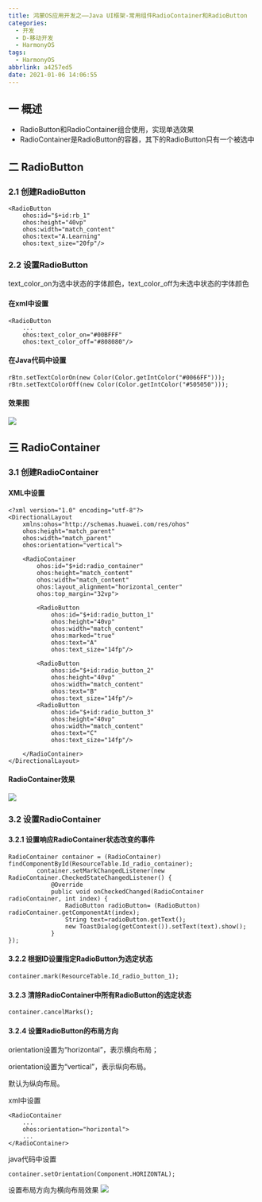 ```yaml
---
title: 鸿蒙OS应用开发之——Java UI框架-常用组件RadioContainer和RadioButton
categories:
  - 开发
  - D-移动开发
  - HarmonyOS
tags:
  - HarmonyOS
abbrlink: a4257ed5
date: 2021-01-06 14:06:55
---
```

## 一 概述

* RadioButton和RadioContainer组合使用，实现单选效果
* RadioContainer是RadioButton的容器，其下的RadioButton只有一个被选中

<!--more-->

## 二 RadioButton

### 2.1 创建RadioButton

```
<RadioButton
    ohos:id="$+id:rb_1"
    ohos:height="40vp"
    ohos:width="match_content"
    ohos:text="A.Learning"
    ohos:text_size="20fp"/>
```

### 2.2 设置RadioButton

text_color_on为选中状态的字体颜色，text_color_off为未选中状态的字体颜色

#### 在xml中设置

```
<RadioButton
    ...
    ohos:text_color_on="#00BFFF"
    ohos:text_color_off="#808080"/>
```

#### 在Java代码中设置

```
rBtn.setTextColorOn(new Color(Color.getIntColor("#0066FF")));
rBtn.setTextColorOff(new Color(Color.getIntColor("#505050")));
```

#### 效果图

![][1]

## 三 RadioContainer

### 3.1 创建RadioContainer

#### XML中设置

```
<?xml version="1.0" encoding="utf-8"?>
<DirectionalLayout
    xmlns:ohos="http://schemas.huawei.com/res/ohos"
    ohos:height="match_parent"
    ohos:width="match_parent"
    ohos:orientation="vertical">

    <RadioContainer
        ohos:id="$+id:radio_container"
        ohos:height="match_content"
        ohos:width="match_content"
        ohos:layout_alignment="horizontal_center"
        ohos:top_margin="32vp">

        <RadioButton
            ohos:id="$+id:radio_button_1"
            ohos:height="40vp"
            ohos:width="match_content"
            ohos:marked="true"
            ohos:text="A"
            ohos:text_size="14fp"/>

        <RadioButton
            ohos:id="$+id:radio_button_2"
            ohos:height="40vp"
            ohos:width="match_content"
            ohos:text="B"
            ohos:text_size="14fp"/>
        <RadioButton
            ohos:id="$+id:radio_button_3"
            ohos:height="40vp"
            ohos:width="match_content"
            ohos:text="C"
            ohos:text_size="14fp"/>

    </RadioContainer>
</DirectionalLayout>
```

####  RadioContainer效果
![][2]

### 3.2 设置RadioContainer

#### 3.2.1 设置响应RadioContainer状态改变的事件

```
RadioContainer container = (RadioContainer) findComponentById(ResourceTable.Id_radio_container);
        container.setMarkChangedListener(new RadioContainer.CheckedStateChangedListener() {
            @Override
            public void onCheckedChanged(RadioContainer radioContainer, int index) {
                RadioButton radioButton= (RadioButton) radioContainer.getComponentAt(index);
                String text=radioButton.getText();
                new ToastDialog(getContext()).setText(text).show();
            }
});
```

#### 3.2.2 根据ID设置指定RadioButton为选定状态

```
container.mark(ResourceTable.Id_radio_button_1);
```

#### 3.2.3 清除RadioContainer中所有RadioButton的选定状态

```
container.cancelMarks();
```

#### 3.2.4 设置RadioButton的布局方向

orientation设置为“horizontal”，表示横向布局；

orientation设置为“vertical”，表示纵向布局。

默认为纵向布局。

xml中设置

```
<RadioContainer
    ...
    ohos:orientation="horizontal">
    ...
</RadioContainer>
```

java代码中设置

```
container.setOrientation(Component.HORIZONTAL);
```

设置布局方向为横向布局效果
![][3]


[1]:https://fastly.jsdelivr.net/gh/PGzxc/CDN@master/blog-hmos/hmos-radiobutton-preview.gif
[2]:https://fastly.jsdelivr.net/gh/PGzxc/CDN@master/blog-hmos/hmos-radiocontainer-normal.gif
[3]:https://fastly.jsdelivr.net/gh/PGzxc/CDN@master/blog-hmos/hmos-radiocontainer-horizontal.gif